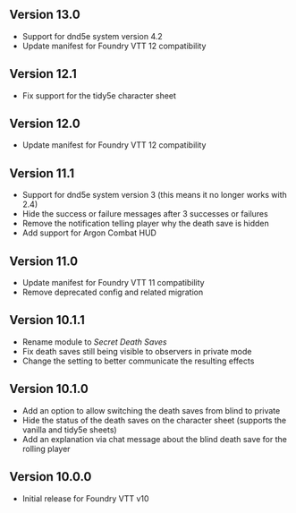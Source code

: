 ## Version 13.0

- Support for dnd5e system version 4.2
- Update manifest for Foundry VTT 12 compatibility

## Version 12.1

- Fix support for the tidy5e character sheet

## Version 12.0

- Update manifest for Foundry VTT 12 compatibility

## Version 11.1

- Support for dnd5e system version 3 (this means it no longer works with 2.4)
- Hide the success or failure messages after 3 successes or failures
- Remove the notification telling player why the death save is hidden
- Add support for Argon Combat HUD

## Version 11.0

- Update manifest for Foundry VTT 11 compatibility
- Remove deprecated config and related migration

## Version 10.1.1

- Rename module to *Secret Death Saves*
- Fix death saves still being visible to observers in private mode
- Change the setting to better communicate the resulting effects

## Version 10.1.0

- Add an option to allow switching the death saves from blind to private
- Hide the status of the death saves on the character sheet (supports the vanilla and tidy5e sheets)
- Add an explanation via chat message about the blind death save for the rolling player

## Version 10.0.0

- Initial release for Foundry VTT v10
